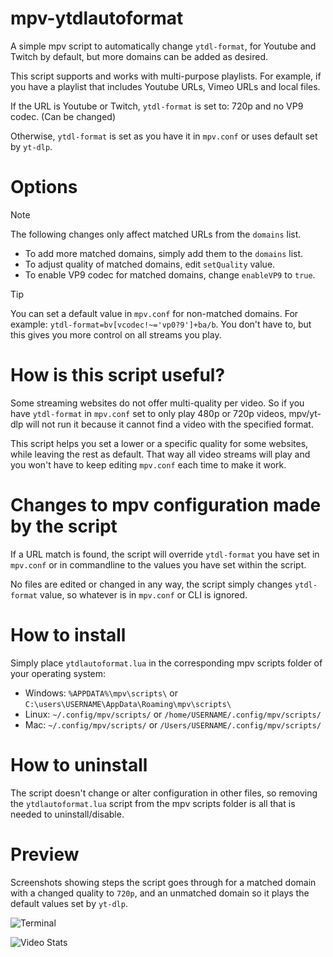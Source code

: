 # mpv-ytdlautoformat
A simple mpv script to automatically change `ytdl-format`, for Youtube and Twitch by default, but more domains can be added as desired.

This script supports and works with multi-purpose playlists. For example, if you have a playlist that includes Youtube URLs, Vimeo URLs and local files.

If the URL is Youtube or Twitch, `ytdl-format` is set to: 720p and no VP9 codec. (Can be changed)

Otherwise, `ytdl-format` is set as you have it in `mpv.conf` or uses default set by `yt-dlp`.

# Options

> [!NOTE]
> The following changes only affect matched URLs from the `domains` list.

- To add more matched domains, simply add them to the `domains` list.
- To adjust quality of matched domains, edit `setQuality` value.
- To enable VP9 codec for matched domains, change `enableVP9` to `true`.

> [!TIP]
> You can set a default value in `mpv.conf` for non-matched domains. For example: `ytdl-format=bv[vcodec!~='vp0?9']+ba/b`. You don't have to, but this gives you more control on all streams you play.

# How is this script useful?
Some streaming websites do not offer multi-quality per video. So if you have `ytdl-format` in `mpv.conf` set to only play 480p or 720p videos, mpv/yt-dlp will not run it because it cannot find a video with the specified format.

This script helps you set a lower or a specific quality for some websites, while leaving the rest as default. That way all video streams will play and you won't have to keep editing `mpv.conf` each time to make it work.

# Changes to mpv configuration made by the script
If a URL match is found, the script will override `ytdl-format` you have set in `mpv.conf` or in commandline to the values you have set within the script.

No files are edited or changed in any way, the script simply changes `ytdl-format` value, so whatever is in `mpv.conf` or CLI is ignored.

# How to install
Simply place `ytdlautoformat.lua` in the corresponding mpv scripts folder of your operating system:

- Windows: `%APPDATA%\mpv\scripts\` or `C:\users\USERNAME\AppData\Roaming\mpv\scripts\`
- Linux: `~/.config/mpv/scripts/` or `/home/USERNAME/.config/mpv/scripts/`
- Mac: `~/.config/mpv/scripts/` or `/Users/USERNAME/.config/mpv/scripts/`

# How to uninstall
The script doesn't change or alter configuration in other files, so removing the `ytdlautoformat.lua` script from the mpv scripts folder is all that is needed to uninstall/disable.

# Preview
Screenshots showing steps the script goes through for a matched domain with a changed quality to `720p`, and an unmatched domain so it plays the default values set by `yt-dlp`.

![Terminal](https://github.com/user-attachments/assets/a54467f1-8059-4469-a90a-35f47d7ef395)

![Video Stats](https://github.com/user-attachments/assets/b9eddfec-8949-4ae9-9369-c7a653f81320)

